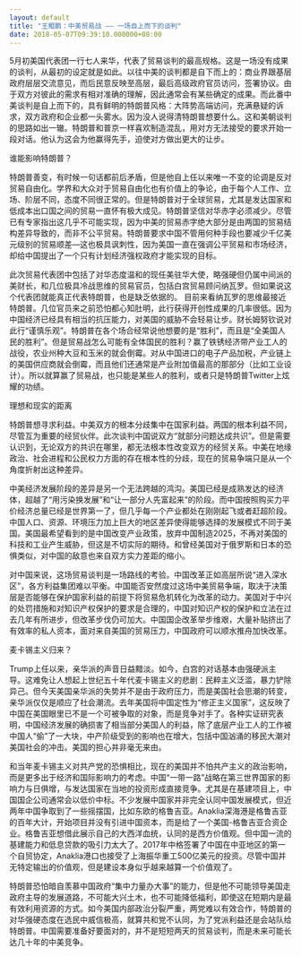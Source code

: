 ```yaml
---
layout: default
title: "王鲲鹏：中美贸易战 —— 一场自上而下的谈判"
date: 2018-05-07T09:39:10.000000+08:00
---
```


5月初美国代表团一行七人来华，代表了贸易谈判的最高规格。这是一场没有成果的谈判，从最初的设定就是如此。以往中美的谈判都是自下而上的：商业界跟基层政府层层交流意见，而后民意反映至高层，最后高级政府官员访问，签署协议。由于双方对彼此的需求有相对准确的理解，因此通常会有某些确定的成果。而此番中美谈判是自上而下的，具有鲜明的特朗普风格：大阵势高端访问，充满悬疑的诉求，双方政府和企业都一头雾水。因为没人说得清特朗普想要什么。这和美朝谈判的思路如出一辙。特朗普和普京一样喜欢制造混乱，用对方无法接受的要求开始一段对话。他认为这会为他赢得先手，迫使对方做出更大的让步。

谁能影响特朗普？

特朗普善变，有时候一句话都前后矛盾，但是他自上任以来唯一不变的论调是反对贸易自由化。学界和大众对于贸易自由化也有价值上的争论，由于每个人工作、立场、阶层不同，态度不同很正常的。但是特朗普对于全球贸易，尤其是发达国家和低成本出口国之间的贸易一直怀有极大成见。特朗普坚信对华赤字必须减少。尽管已有专家指出这几乎不可能实现，因为中美的贸易赤字绝大部分是由两国的贸易结构差异导致的，而非不公平贸易。特朗普要求中国不管用何种手段也要减少千亿美元级别的贸易顺差—这也极具讽刺性，因为美国一直在强调公平贸易和市场经济，却给中国提出了一个只有计划经济强权政府才能实现的目标。

此次贸易代表团中包括了对华态度温和的现任美驻华大使，略强硬但仍属中间派的美财长，和几位极具冷战思维的贸易官员，包括白宫贸易顾问纳瓦罗。但如果说这个代表团就能真正代表特朗普，也是缺乏依据的。 目前来看纳瓦罗的思维最接近特朗普。几位官员来之前恐怕都心知肚明，此行获得开创性成果的几率很低。因为中国经济已经具有相当的抗压能力，对美国的威胁不会轻易让步。财长姆努钦说对此行“谨慎乐观”。特朗普在各个场合经常说他想要的是“胜利”，而且是“全美国人民的胜利”。但是贸易战怎么可能有全体国民的胜利？赢了铁锈经济带产业工人的战役，农业州种大豆和玉米的就会倒霉。对从中国进口的电子产品加税，产业链上的美国供应商就会倒霉，而且他们还通常是产业附加值最高的那部分（比如工业设计）。所以就算赢了贸易战，也只能是某些人的胜利，或者只是特朗普Twitter上炫耀的功绩。

理想和现实的距离

特朗普想寻求利益。中美双方的根本分歧集中在国家利益。两国的根本利益不同，尽管互为重要的经贸伙伴。此次谈判中国说双方“就部分问题达成共识”。但是需要认识到，无论双方的共识在哪里，都无法根本性改变双方的经贸关系。中美在地缘政治、社会进程和公民权力方面的存在根本性的分歧，现在的贸易争端只是从一个角度折射出这种差异。

中美经济发展阶段的差异是另一个无法跨越的鸿沟。美国已经是成熟发达的经济体，超越了“用污染换发展”和“让一部分人先富起来”的阶段。而中国按照购买力平价经济总量已经是世界第一了，但几乎每一个产业都处在刚刚起飞或者赶超阶段。中国人口、资源、环境压力加上巨大的地区差异使得能够选择的发展模式不同于美国。美国最希望看到的是中国改变产业政策，放弃中国制造2025，不再对美国的科技和工业产生威胁，但这是不切实际的期待。和曾经美国对于俄罗斯和日本的恐惧类似，对中国的敌意也来自双方实力差距的缩小。

对中国来说，这场贸易谈判是一场路线的考验。中国改革正如高层所说“进入深水区”，各方利益集团难以平衡。中国能否安然度过这场中美贸易争端，取决于决策层是否能够在保护国家利益的前提下将贸易危机转化为改革的动力。美国对于中兴的处罚措施和对知识产权保护的要求是合理的，中国对知识产权的保护和立法在过去几年有所进步，但改革步伐仍可加大。中国国企改革举步维艰，大量补贴挤出了有效率的私人资本，面对来自美国的贸易压力，中国政府可以顺水推舟加快改革。

麦卡锡主义归来？

Trump上任以来，亲华派的声音日益黯淡。如今，白宫的对话基本由强硬派主导。这难免让人想起上世纪五十年代麦卡锡主义的悲剧：民粹主义泛滥，暴力铲除异己。但今天美国亲华派的失势并不是由于政府压力，而是美国社会思潮的转变，亲华派仅仅是顺应了社会潮流。去年美国将中国定性为“修正主义国家”，这反映了中国在美国眼里已不是一个可被争取的对象，而是竞争对手了。各种实证研究表明，中国经济发展的确损害了相当部分美国人的利益，除了底层产业工人的工作被中国人“偷”了一大块，中产阶级受到的影响也在增大，包括中国汹涌的移民大潮对美国社会的冲击。美国的担心并非毫无来由。

和当年麦卡锡主义对共产党的恐惧相比，现在的美国并不怕共产主义的政治影响，而是更多出于经济和国际影响力的考虑。中国“一带一路”战略在第三世界国家的影响力与日俱增，与发达国家在当地的投资形成直接竞争。尤其是在基建项目上，中国国企公司通常会以低价中标。不少发展中国家并非完全认同中国发展模式，但近两年中国争取到了一些摇摆国，比如东欧的格鲁吉亚。Anaklia深海港是格鲁吉亚的百年大计，开始项目并没有引进中国资本，而是给了一个美国-格鲁吉亚合资企业。格鲁吉亚想借此展示自己的大西洋血统，认同的是西方价值观。但中国一流的基建能力和低息贷款的吸引力太大了。2017年中格签署了中国在中亚地区的第一个自贸协定，Anaklia港口也接受了上海振华重工500亿美元的投资。尽管中国并无特定输出的价值观，但是建设本身似乎越来越算一个价值观了。

特朗普恐怕暗自羡慕中国政府“集中力量办大事”的能力，但是他不可能领导美国走政府主导的发展道路，不可能大兴土木，也不可能降低福利，即使这在短期内是最有效利用资源的方式。如今美国内部政治分裂严重，两党难以有效合作，特朗普的对华强硬态度在选民中威信极高，就算共和党不认同，为了党派利益还是会站队给特朗普。中国需要准备好要面对的，并不是短短两天的贸易谈判，而是未来可能长达几十年的中美竞争。

